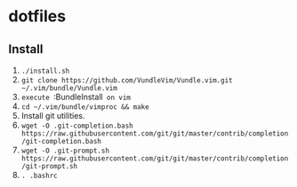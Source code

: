 # dotfiles

## Install
1. `./install.sh`
1. `git clone https://github.com/VundleVim/Vundle.vim.git ~/.vim/bundle/Vundle.vim`
1. `execute `:BundleInstall` on vim`
1. `cd ~/.vim/bundle/vimproc && make`
1. Install git utilities.
  1. `wget -O .git-completion.bash https://raw.githubusercontent.com/git/git/master/contrib/completion/git-completion.bash`
  1. `wget -O .git-prompt.sh https://raw.githubusercontent.com/git/git/master/contrib/completion/git-prompt.sh`
  1. `. .bashrc`

